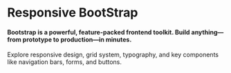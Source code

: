 <h1>Responsive BootStrap</h1>
<h4>Bootstrap is a powerful, feature-packed frontend toolkit. Build anything—from prototype to production—in minutes.</h4>
<p>Explore responsive design, grid system, typography, and key components like navigation bars, forms, and buttons.</p>
